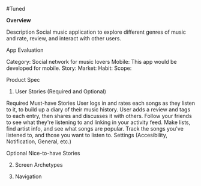 #Tuned

**Overview**

Description
Social music application to explore different genres of music and rate, review, and interact with other users.

App Evaluation

Category: Social network for music lovers
Mobile: This app would be developed for mobile.
Story: 
Market:
Habit: 
Scope: 

Product Spec

1. User Stories (Required and Optional)

Required Must-have Stories
User logs in and rates each songs as they listen to it, to build up a diary of their music history.
User adds a review and tags to each entry, then shares and discusses it with others.
Follow your friends to see what they're listening to and linking in your activity feed.
Make lists, find artist info, and see what songs are popular.
Track the songs you've listened to, and those you want to listen to.
Settings (Accesibility, Notification, General, etc.)

Optional Nice-to-have Stories

2. Screen Archetypes


3. Navigation



